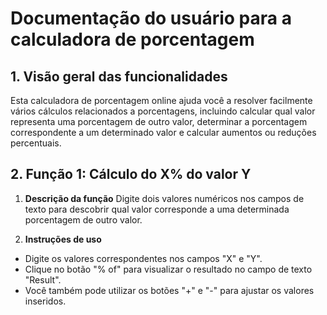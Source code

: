 # Documentação do usuário para a calculadora de porcentagem

## 1. Visão geral das funcionalidades

Esta calculadora de porcentagem online ajuda você a resolver facilmente vários cálculos relacionados a porcentagens, incluindo calcular qual valor representa uma porcentagem de outro valor, determinar a porcentagem correspondente a um determinado valor e calcular aumentos ou reduções percentuais.

## 2. Função 1: Cálculo do X% do valor Y

1. **Descrição da função**
Digite dois valores numéricos nos campos de texto para descobrir qual valor corresponde a uma determinada porcentagem de outro valor.

2. **Instruções de uso**
* Digite os valores correspondentes nos campos "X" e "Y".
* Clique no botão "% of" para visualizar o resultado no campo de texto "Result".
* Você também pode utilizar os botões "+" e "-" para ajustar os valores inseridos.